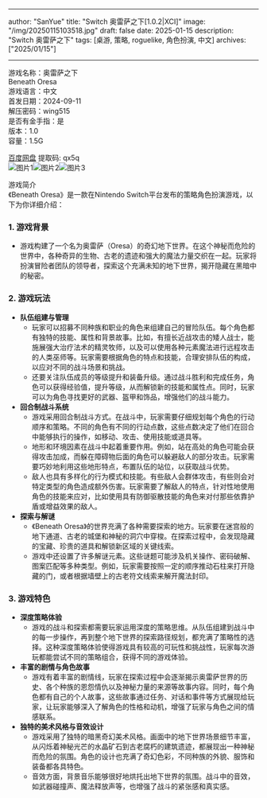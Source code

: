 
---
author: "SanYue"
title: "Switch 奥雷萨之下[1.0.2|XCI]"
image: "/img/20250115103518.jpg"
draft: false
date: 2025-01-15
description: "Switch 奥雷萨之下"
tags: [桌游, 策略, roguelike, 角色扮演, 中文]
archives: ["2025/01/15"]

---

游戏名称：奥雷萨之下   
Beneath Oresa    
游戏语言：中文  
首发日期：2024-09-11  
解压密码：wing515  
是否有金手指：是  
版本：1.0   
容量：1.5G

[百度网盘](https://pan.baidu.com/s/12ymMOP778bZrMNYgZxa5AQ) 提取码: qx5q  
![图片1](/img/f17bd1.jpg)![图片2](/img/43ec72.jpg)![图片3](/img/aac456.jpg)  

游戏简介  
《Beneath Oresa》是一款在Nintendo Switch平台发布的策略角色扮演游戏，以下为你详细介绍：

### 1. 游戏背景
- 游戏构建了一个名为奥雷萨（Oresa）的奇幻地下世界。在这个神秘而危险的世界中，各种奇异的生物、古老的遗迹和强大的魔法力量交织在一起。玩家将扮演冒险者团队的领导者，探索这个充满未知的地下世界，揭开隐藏在黑暗中的秘密。

### 2. 游戏玩法
- **队伍组建与管理**
    - 玩家可以招募不同种族和职业的角色来组建自己的冒险队伍。每个角色都有独特的技能、属性和背景故事。比如，有擅长近战攻击的矮人战士，能施展强大治疗法术的精灵牧师，以及可以使用各种元素魔法进行远程攻击的人类巫师等。玩家需要根据角色的特点和技能，合理安排队伍的构成，以应对不同的战斗场景和挑战。
    - 还要关注队伍成员的等级提升和装备升级。通过战斗胜利和完成任务，角色可以获得经验值，提升等级，从而解锁新的技能和属性点。同时，玩家可以为角色寻找更好的武器、盔甲和饰品，增强他们的战斗能力。
- **回合制战斗系统**
    - 游戏采用回合制战斗方式。在战斗中，玩家需要仔细规划每个角色的行动顺序和策略。不同的角色有不同的行动点数，这些点数决定了他们在回合中能够执行的操作，如移动、攻击、使用技能或道具等。
    - 地形和环境因素在战斗中起着重要作用。例如，站在高处的角色可能会获得攻击加成，而躲在障碍物后面的角色可以躲避敌人的部分攻击。玩家需要巧妙地利用这些地形特点，布置队伍的站位，以获取战斗优势。
    - 敌人也具有多样化的行为模式和技能。有些敌人会群体攻击，有些则会对特定类型的角色造成额外伤害。玩家需要了解敌人的特点，针对性地使用角色的技能来应对，比如使用具有防御驱散技能的角色来对付那些依靠护盾或增益效果的敌人。
- **探索与解谜**
    - 《Beneath Oresa》的世界充满了各种需要探索的地方。玩家要在迷宫般的地下通道、古老的城堡和神秘的洞穴中穿梭。在探索过程中，会发现隐藏的宝藏、珍贵的道具和解锁新区域的关键线索。
    - 游戏中还设置了许多解谜元素。这些谜题可能涉及机关操作、密码破解、图案匹配等多种类型。例如，玩家需要按照一定的顺序推动石柱来打开隐藏的门，或者根据墙壁上的古老符文线索来解开魔法封印。

### 3. 游戏特色
- **深度策略体验**
    - 游戏的战斗和探索都需要玩家运用深度的策略思维。从队伍组建到战斗中的每一步操作，再到整个地下世界的探索路径规划，都充满了策略性的选择。这种深度策略体验使得游戏具有较高的可玩性和挑战性，玩家每次游玩都能尝试不同的策略组合，获得不同的游戏体验。
- **丰富的剧情与角色故事**
    - 游戏有着丰富的剧情线，玩家在探索过程中会逐渐揭示奥雷萨世界的历史、各个种族的恩怨情仇以及神秘力量的来源等故事内容。同时，每个角色都有自己的个人故事，这些故事通过任务、对话和事件等方式展现给玩家，让玩家能够深入了解角色的性格和动机，增强了玩家与角色之间的情感联系。
- **独特的美术风格与音效设计**
    - 游戏采用了独特的暗黑奇幻美术风格。画面中的地下世界场景细节丰富，从闪烁着神秘光芒的水晶矿石到古老腐朽的建筑遗迹，都展现出一种神秘而危险的氛围。角色的设计也充满了奇幻色彩，不同种族的外貌、服饰和装备都各具特色。
    - 音效方面，背景音乐能够很好地烘托出地下世界的氛围。战斗中的音效，如武器碰撞声、魔法释放声等，也增强了战斗的紧张感和真实感。
